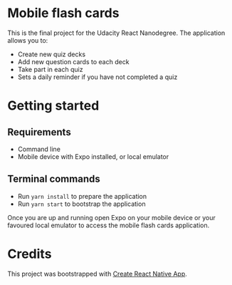 # Mobile flash cards

This is the final project for the Udacity React Nanodegree. The application allows you to:

* Create new quiz decks
* Add new question cards to each deck
* Take part in each quiz
* Sets a daily reminder if you have not completed a quiz

# Getting started

## Requirements

* Command line
* Mobile device with Expo installed, or local emulator

## Terminal commands

* Run `yarn install` to prepare the application
* Run `yarn start` to bootstrap the application

Once you are up and running open Expo on your mobile device or your favoured local emulator to access the 
mobile flash cards application.

# Credits

This project was bootstrapped with 
[Create React Native App](https://github.com/react-community/create-react-native-app).

